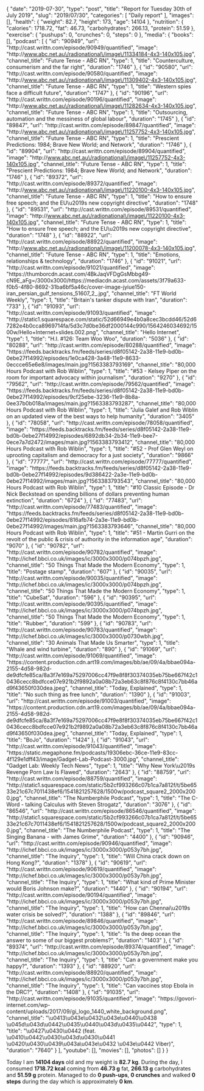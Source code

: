{
    "date": "2019-07-30",
    "type": "post",
    "title": "Report for Tuesday 30th of July 2019",
    "slug": "2019\/07\/30",
    "categories": [
        "Daily report"
    ],
    "images": [],
    "health": {
        "weight": 82.7,
        "height": 173,
        "age": 14104
    },
    "nutrition": {
        "calories": 1718.72,
        "fat": 46.73,
        "carbohydrates": 266.13,
        "protein": 51.59
    },
    "exercise": {
        "pushups": 0,
        "crunches": 0,
        "steps": 0
    },
    "media": {
        "books": [],
        "podcast": [
            {
                "id": "90949",
                "url": "http:\/\/cast.writtn.com\/episode\/90949\/quantified",
                "image": "http:\/\/www.abc.net.au\/radionational\/image\/11334184-4x3-140x105.jpg",
                "channel_title": "Future Tense - ABC RN",
                "type": 1,
                "title": "Counterculture, consumerism and the far right",
                "duration": "1746"
            },
            {
                "id": "90580",
                "url": "http:\/\/cast.writtn.com\/episode\/90580\/quantified",
                "image": "http:\/\/www.abc.net.au\/radionational\/image\/11309402-4x3-140x105.jpg",
                "channel_title": "Future Tense - ABC RN",
                "type": 1,
                "title": "Western spies face a difficult future",
                "duration": "1747"
            },
            {
                "id": "90196",
                "url": "http:\/\/cast.writtn.com\/episode\/90196\/quantified",
                "image": "http:\/\/www.abc.net.au\/radionational\/image\/11282634-4x3-140x105.jpg",
                "channel_title": "Future Tense - ABC RN",
                "type": 1,
                "title": "Outsourcing, automation and the messiness of global labour",
                "duration": "1745"
            },
            {
                "id": "89847",
                "url": "http:\/\/cast.writtn.com\/episode\/89847\/quantified",
                "image": "http:\/\/www.abc.net.au\/radionational\/image\/11257752-4x3-140x105.jpg",
                "channel_title": "Future Tense - ABC RN",
                "type": 1,
                "title": "Prescient Predictions: 1984; Brave New World; and Network",
                "duration": "1746"
            },
            {
                "id": "89904",
                "url": "http:\/\/cast.writtn.com\/episode\/89904\/quantified",
                "image": "http:\/\/www.abc.net.au\/radionational\/image\/11257752-4x3-140x105.jpg",
                "channel_title": "Future Tense - ABC RN",
                "type": 1,
                "title": "Prescient Predictions: 1984; Brave New World; and Network",
                "duration": "1746"
            },
            {
                "id": "89372",
                "url": "http:\/\/cast.writtn.com\/episode\/89372\/quantified",
                "image": "http:\/\/www.abc.net.au\/radionational\/image\/11220100-4x3-140x105.jpg",
                "channel_title": "Future Tense - ABC RN",
                "type": 1,
                "title": "How to ensure free speech; and the EU\u2019s new copyright directive",
                "duration": "1748"
            },
            {
                "id": "89531",
                "url": "http:\/\/cast.writtn.com\/episode\/89531\/quantified",
                "image": "http:\/\/www.abc.net.au\/radionational\/image\/11220100-4x3-140x105.jpg",
                "channel_title": "Future Tense - ABC RN",
                "type": 1,
                "title": "How to ensure free speech; and the EU\u2019s new copyright directive",
                "duration": "1748"
            },
            {
                "id": "88922",
                "url": "http:\/\/cast.writtn.com\/episode\/88922\/quantified",
                "image": "http:\/\/www.abc.net.au\/radionational\/image\/11200078-4x3-140x105.jpg",
                "channel_title": "Future Tense - ABC RN",
                "type": 1,
                "title": "Emotions, relationships & technology",
                "duration": "1746"
            },
            {
                "id": "91021",
                "url": "http:\/\/cast.writtn.com\/episode\/91021\/quantified",
                "image": "https:\/\/thumborcdn.acast.com\/4BkJaqVFDgGsMbbg49-cN9E_aFg=\/3000x3000\/https:\/\/mediacdn.acast.com\/assets\/3f79a633-f0b5-4f80-8692-31ba6bf5a46c\/cover-image-jyiue150-iran_persian_gulf_tensions_51607_2_.jpg",
                "channel_title": "FT World Weekly",
                "type": 1,
                "title": "Britain's tanker dispute with Iran",
                "duration": "733"
            },
            {
                "id": "91093",
                "url": "http:\/\/cast.writtn.com\/episode\/91093\/quantified",
                "image": "http:\/\/static1.squarespace.com\/static\/52d66949e4b0a8cec3bcdd46\/52d67282e4b0cca8969714fa\/5d3c7d0be36df2000144c990\/1564246034692\/1500w\/Hello+Internet+slides.002.png",
                "channel_title": "Hello Internet",
                "type": 1,
                "title": "H.I. #126: Team Woo Woo",
                "duration": "5036"
            },
            {
                "id": "80288",
                "url": "http:\/\/cast.writtn.com\/episode\/80288\/quantified",
                "image": "https:\/\/feeds.backtracks.fm\/feeds\/series\/d8f05142-2a38-11e9-bd0b-0ebe27f14992\/episodes\/1e0ca428-3a48-11e9-8633-0eccce65e6e8\/images\/main.jpg?1563383793169",
                "channel_title": "80,000 Hours Podcast with Rob Wiblin",
                "type": 1,
                "title": "#53 - Kelsey Piper on the room for important advocacy within journalism",
                "duration": "9270"
            },
            {
                "id": "79562",
                "url": "http:\/\/cast.writtn.com\/episode\/79562\/quantified",
                "image": "https:\/\/feeds.backtracks.fm\/feeds\/series\/d8f05142-2a38-11e9-bd0b-0ebe27f14992\/episodes\/9cf25ebe-3236-11e9-8b8a-0ee37b0b018a\/images\/main.jpg?1563383793287",
                "channel_title": "80,000 Hours Podcast with Rob Wiblin",
                "type": 1,
                "title": "Julia Galef and Rob Wiblin on an updated view of the best ways to help humanity",
                "duration": "3405"
            },
            {
                "id": "78058",
                "url": "http:\/\/cast.writtn.com\/episode\/78058\/quantified",
                "image": "https:\/\/feeds.backtracks.fm\/feeds\/series\/d8f05142-2a38-11e9-bd0b-0ebe27f14992\/episodes\/6892db34-2b34-11e9-bee7-0ece7a7d2472\/images\/main.jpg?1563383793412",
                "channel_title": "80,000 Hours Podcast with Rob Wiblin",
                "type": 1,
                "title": "#52 - Prof Glen Weyl on uprooting capitalism and democracy for a just society",
                "duration": "9866"
            },
            {
                "id": "77777",
                "url": "http:\/\/cast.writtn.com\/episode\/77777\/quantified",
                "image": "https:\/\/feeds.backtracks.fm\/feeds\/series\/d8f05142-2a38-11e9-bd0b-0ebe27f14992\/episodes\/9d386422-2a3e-11e9-bd0b-0ebe27f14992\/images\/main.jpg?1563383793543",
                "channel_title": "80,000 Hours Podcast with Rob Wiblin",
                "type": 1,
                "title": "#10 Classic Episode - Dr Nick Beckstead on spending billions of dollars preventing human extinction",
                "duration": "6724"
            },
            {
                "id": "77483",
                "url": "http:\/\/cast.writtn.com\/episode\/77483\/quantified",
                "image": "https:\/\/feeds.backtracks.fm\/feeds\/series\/d8f05142-2a38-11e9-bd0b-0ebe27f14992\/episodes\/816afb74-2a3e-11e9-bd0b-0ebe27f14992\/images\/main.jpg?1563383793646",
                "channel_title": "80,000 Hours Podcast with Rob Wiblin",
                "type": 1,
                "title": "#51 - Martin Gurri on the revolt of the public & crisis of authority in the information age",
                "duration": "9070"
            },
            {
                "id": "90782",
                "url": "http:\/\/cast.writtn.com\/episode\/90782\/quantified",
                "image": "http:\/\/ichef.bbci.co.uk\/images\/ic\/3000x3000\/p074bpzh.jpg",
                "channel_title": "50 Things That Made the Modern Economy",
                "type": 1,
                "title": "Postage stamp",
                "duration": "607"
            },
            {
                "id": "90035",
                "url": "http:\/\/cast.writtn.com\/episode\/90035\/quantified",
                "image": "http:\/\/ichef.bbci.co.uk\/images\/ic\/3000x3000\/p074bpzh.jpg",
                "channel_title": "50 Things That Made the Modern Economy",
                "type": 1,
                "title": "CubeSat",
                "duration": "596"
            },
            {
                "id": "90395",
                "url": "http:\/\/cast.writtn.com\/episode\/90395\/quantified",
                "image": "http:\/\/ichef.bbci.co.uk\/images\/ic\/3000x3000\/p074bpzh.jpg",
                "channel_title": "50 Things That Made the Modern Economy",
                "type": 1,
                "title": "Rubber",
                "duration": "599"
            },
            {
                "id": "90783",
                "url": "http:\/\/cast.writtn.com\/episode\/90783\/quantified",
                "image": "http:\/\/ichef.bbci.co.uk\/images\/ic\/3000x3000\/p0730wbh.jpg",
                "channel_title": "30 Animals That Made Us Smarter",
                "type": 1,
                "title": "Whale and wind turbine",
                "duration": "890"
            },
            {
                "id": "91069",
                "url": "http:\/\/cast.writtn.com\/episode\/91069\/quantified",
                "image": "https:\/\/content.production.cdn.art19.com\/images\/bb\/ae\/09\/4a\/bbae094a-2155-4d58-982d-de9dfcfe85ca\/8a3f7e169a75297006cc47f9e8f8f30374035eb75be667f42c10436cecc8bdfcce07e921b2f9892a0a08b72a3eb63c8f876c8f4130c7bb46ad9f43650f030dea.jpeg",
                "channel_title": "Today, Explained",
                "type": 1,
                "title": "No such thing as free lunch",
                "duration": "1390"
            },
            {
                "id": "91003",
                "url": "http:\/\/cast.writtn.com\/episode\/91003\/quantified",
                "image": "https:\/\/content.production.cdn.art19.com\/images\/bb\/ae\/09\/4a\/bbae094a-2155-4d58-982d-de9dfcfe85ca\/8a3f7e169a75297006cc47f9e8f8f30374035eb75be667f42c10436cecc8bdfcce07e921b2f9892a0a08b72a3eb63c8f876c8f4130c7bb46ad9f43650f030dea.jpeg",
                "channel_title": "Today, Explained",
                "type": 1,
                "title": "BoJo",
                "duration": "1424"
            },
            {
                "id": "91043",
                "url": "http:\/\/cast.writtn.com\/episode\/91043\/quantified",
                "image": "https:\/\/static.megaphone.fm\/podcasts\/19306ebc-36ce-11e9-83cc-4f129e1dff43\/image\/Gadget-Lab-Podcast-3000.jpg",
                "channel_title": "Gadget Lab: Weekly Tech News",
                "type": 1,
                "title": "Why New York\u2019s Revenge Porn Law Is Flawed",
                "duration": "2643"
            },
            {
                "id": "88759",
                "url": "http:\/\/cast.writtn.com\/episode\/88759\/quantified",
                "image": "http:\/\/static1.squarespace.com\/static\/5b2cf993266c07b1ca7a812f\/t\/5be6533e21c67c7011438ef6\/1541821257628\/1500w\/podcast_square2_2000x2000.jpg",
                "channel_title": "The Numberphile Podcast",
                "type": 1,
                "title": "The C-Word - talking Calculus with Steven Strogatz",
                "duration": "3076"
            },
            {
                "id": "86546",
                "url": "http:\/\/cast.writtn.com\/episode\/86546\/quantified",
                "image": "http:\/\/static1.squarespace.com\/static\/5b2cf993266c07b1ca7a812f\/t\/5be6533e21c67c7011438ef6\/1541821257628\/1500w\/podcast_square2_2000x2000.jpg",
                "channel_title": "The Numberphile Podcast",
                "type": 1,
                "title": "The Singing Banana - with James Grime",
                "duration": "4400"
            },
            {
                "id": "90946",
                "url": "http:\/\/cast.writtn.com\/episode\/90946\/quantified",
                "image": "http:\/\/ichef.bbci.co.uk\/images\/ic\/3000x3000\/p053y7bh.jpg",
                "channel_title": "The Inquiry",
                "type": 1,
                "title": "Will China crack down on Hong Kong?",
                "duration": "1378"
            },
            {
                "id": "90619",
                "url": "http:\/\/cast.writtn.com\/episode\/90619\/quantified",
                "image": "http:\/\/ichef.bbci.co.uk\/images\/ic\/3000x3000\/p053y7bh.jpg",
                "channel_title": "The Inquiry",
                "type": 1,
                "title": "What kind of Prime Minister would Boris Johnson make?",
                "duration": "1440"
            },
            {
                "id": "90194",
                "url": "http:\/\/cast.writtn.com\/episode\/90194\/quantified",
                "image": "http:\/\/ichef.bbci.co.uk\/images\/ic\/3000x3000\/p053y7bh.jpg",
                "channel_title": "The Inquiry",
                "type": 1,
                "title": "How can Chennai\u2019s water crisis be solved?",
                "duration": "1388"
            },
            {
                "id": "89846",
                "url": "http:\/\/cast.writtn.com\/episode\/89846\/quantified",
                "image": "http:\/\/ichef.bbci.co.uk\/images\/ic\/3000x3000\/p053y7bh.jpg",
                "channel_title": "The Inquiry",
                "type": 1,
                "title": "Is the deep ocean the answer to some of our biggest problems?",
                "duration": "1403"
            },
            {
                "id": "89374",
                "url": "http:\/\/cast.writtn.com\/episode\/89374\/quantified",
                "image": "http:\/\/ichef.bbci.co.uk\/images\/ic\/3000x3000\/p053y7bh.jpg",
                "channel_title": "The Inquiry",
                "type": 1,
                "title": "Can a government make you happy?",
                "duration": "1393"
            },
            {
                "id": "88920",
                "url": "http:\/\/cast.writtn.com\/episode\/88920\/quantified",
                "image": "http:\/\/ichef.bbci.co.uk\/images\/ic\/3000x3000\/p053y7bh.jpg",
                "channel_title": "The Inquiry",
                "type": 1,
                "title": "Can vaccines stop Ebola in the DRC?",
                "duration": "1408"
            },
            {
                "id": "91035",
                "url": "http:\/\/cast.writtn.com\/episode\/91035\/quantified",
                "image": "https:\/\/govori-internet.com\/wp-content\/uploads\/2017\/09\/gi_logo_1440_white_background.png",
                "channel_title": "\u0413\u043e\u0432\u043e\u0440\u0438 \u045d\u043d\u0442\u0435\u0440\u043d\u0435\u0442",
                "type": 1,
                "title": "\u0427\u0430\u0442 (feat. \u0410\u0442\u0430\u043d\u0430\u0441 \u0420\u0430\u0439\u043a\u043e\u0432 \u043e\u0442 Viber)",
                "duration": "7640"
            }
        ],
        "youtube": [],
        "movies": [],
        "photos": []
    }
}

Today I am <strong>14104 days</strong> old and my weight is <strong>82.7 kg</strong>. During the day, I consumed <strong>1718.72 kcal</strong> coming from <strong>46.73 g</strong> fat, <strong>266.13 g</strong> carbohydrates and <strong>51.59 g</strong> protein. Managed to do <strong>0 push-ups</strong>, <strong>0 crunches</strong> and walked <strong>0 steps</strong> during the day which is approximately <strong>0 km</strong>.